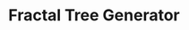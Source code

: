 ---
name: Fractal Tree Generator
title: Fractal Tree Generator
category: project
description: "A fractal tree generator built in WPF."
logo: "/assets/tree.png"
layout: post

buttons:
  - title: "Source Code"
    url: https://github.com/chrisevans9629/Fractal-Tree-Generator
---